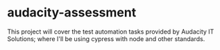 # audacity-assessment
This project will cover the test automation tasks provided by Audacity IT Solutions; where I'll be using cypress with node and other standards.
